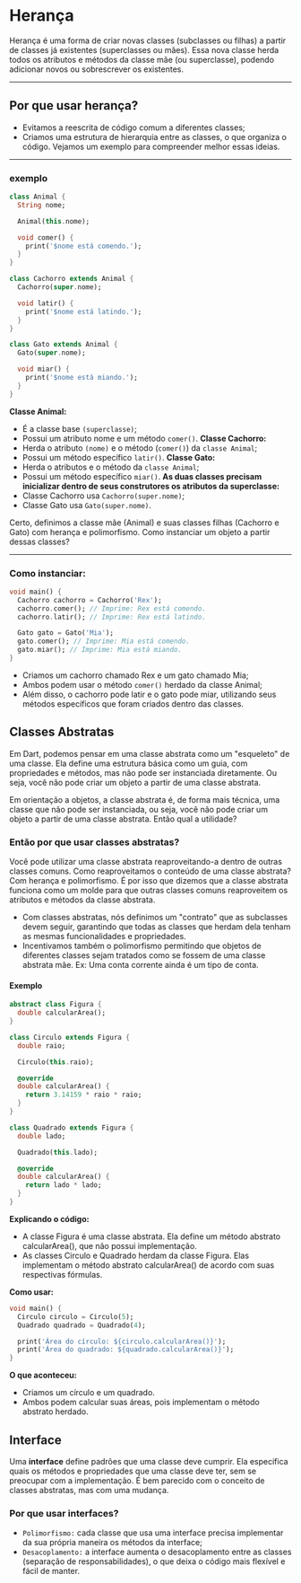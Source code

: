 # Herança

Herança é uma forma de criar novas classes (subclasses ou filhas) a partir de classes já existentes (superclasses ou mães). Essa nova classe herda todos os atributos e métodos da classe mãe (ou superclasse), podendo adicionar novos ou sobrescrever os existentes.

---

## Por que usar herança?
- Evitamos a reescrita de código comum a diferentes classes;
- Criamos uma estrutura de hierarquia entre as classes, o que organiza o código.
Vejamos um exemplo para compreender melhor essas ideias.

---

### exemplo

```dart
class Animal {
  String nome;

  Animal(this.nome);

  void comer() {
    print('$nome está comendo.');
  }
}

class Cachorro extends Animal {
  Cachorro(super.nome);

  void latir() {
    print('$nome está latindo.');
  }
}

class Gato extends Animal {
  Gato(super.nome);

  void miar() {
    print('$nome está miando.');
  }
}
```

**Classe Animal:**
- É a classe base `(superclasse)`;
- Possui um atributo nome e um método `comer()`.
**Classe Cachorro:**
- Herda o atributo `(nome)` e o método (`comer()`) da `classe Animal`;
- Possui um método específico `latir()`.
**Classe Gato:**
- Herda o atributos e o método da `classe Animal`;
- Possui um método específico `miar()`.
**As duas classes precisam inicializar dentro de seus construtores os atributos da superclasse:**
- Classe Cachorro usa `Cachorro(super.nome)`;
- Classe Gato usa `Gato(super.nome)`.

Certo, definimos a classe mãe (Animal) e suas classes filhas (Cachorro e Gato) com herança e polimorfismo. Como instanciar um objeto a partir dessas classes?

---

### Como instanciar:

```dart
void main() {
  Cachorro cachorro = Cachorro('Rex');
  cachorro.comer(); // Imprime: Rex está comendo.
  cachorro.latir(); // Imprime: Rex está latindo.

  Gato gato = Gato('Mia');
  gato.comer(); // Imprime: Mia está comendo.
  gato.miar(); // Imprime: Mia está miando.
}  
```
- Criamos um cachorro chamado Rex e um gato chamado Mia;
- Ambos podem usar o método `comer()` herdado da classe Animal;
- Além disso, o cachorro pode latir e o gato pode miar, utilizando seus métodos específicos que foram criados dentro das classes.

## Classes Abstratas

Em Dart, podemos pensar em uma classe abstrata como um "esqueleto" de uma classe. Ela define uma estrutura básica como um guia, com propriedades e métodos, mas não pode ser instanciada diretamente. Ou seja, você não pode criar um objeto a partir de uma classe abstrata.

Em orientação a objetos, a classe abstrata é, de forma mais técnica, uma classe que não pode ser instanciada, ou seja, você não pode criar um objeto a partir de uma classe abstrata. Então qual a utilidade?

### Então por que usar classes abstratas?

Você pode utilizar uma classe abstrata reaproveitando-a dentro de outras classes comuns. Como reaproveitamos o conteúdo de uma classe abstrata? Com herança e polimorfismo. É por isso que dizemos que a classe abstrata funciona como um molde para que outras classes comuns reaproveitem os atributos e métodos da classe abstrata.

- Com classes abstratas, nós definimos um "contrato" que as subclasses devem seguir, garantindo que todas as classes que herdam dela tenham as mesmas funcionalidades e propriedades.
- Incentivamos também o polimorfismo permitindo que objetos de diferentes classes sejam tratados como se fossem de uma classe abstrata mãe. Ex: Uma conta corrente ainda é um tipo de conta.

#### Exemplo

```dart
abstract class Figura {
  double calcularArea();
}

class Circulo extends Figura {
  double raio;

  Circulo(this.raio);

  @override
  double calcularArea() {
    return 3.14159 * raio * raio;
  }
}

class Quadrado extends Figura {
  double lado;

  Quadrado(this.lado);

  @override
  double calcularArea() {
    return lado * lado;
  }
}
```

**Explicando o código:**
- A classe Figura é uma classe abstrata. Ela define um método abstrato calcularArea(), que não possui implementação.
- As classes Circulo e Quadrado herdam da classe Figura. Elas implementam o método abstrato calcularArea() de acordo com suas respectivas fórmulas.

**Como usar:**

```dart
void main() {
  Circulo circulo = Circulo(5);
  Quadrado quadrado = Quadrado(4);

  print('Área do círculo: ${circulo.calcularArea()}');
  print('Área do quadrado: ${quadrado.calcularArea()}');
}
```
**O que aconteceu:**

- Criamos um círculo e um quadrado.
- Ambos podem calcular suas áreas, pois implementam o método abstrato herdado.

## Interface

Uma **interface** define padrões que uma classe deve cumprir. Ela especifica quais os métodos e propriedades que uma classe deve ter, sem se preocupar com a implementação. É bem parecido com o conceito de classes abstratas, mas com uma mudança.

### Por que usar interfaces?

- `Polimorfismo:` cada classe que usa uma interface precisa implementar da sua própria maneira os métodos da interface;
- `Desacoplamento:` a interface aumenta o desacoplamento entre as classes (separação de responsabilidades), o que deixa o código mais flexível e fácil de manter.
